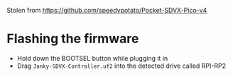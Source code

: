 Stolen from https://github.com/speedypotato/Pocket-SDVX-Pico-v4

# Flashing the firmware
* Hold down the BOOTSEL button while plugging it in
* Drag `Janky-SDVX-Controller.uf2` into the detected drive called RPI-RP2